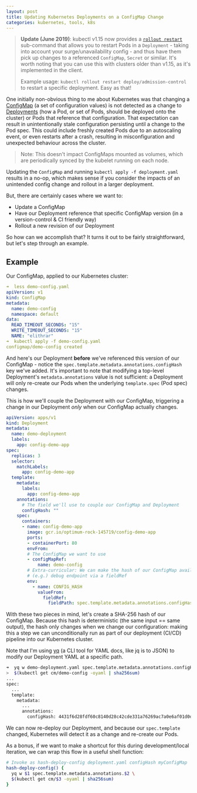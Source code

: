 ```yaml
---
layout: post
title: Updating Kubernetes Deployments on a ConfigMap Change
categories: kubernetes, tools, k8s
---
```


> **Update (June 2019)**: kubectl v1.15 now provides a [`rollout restart`](https://github.com/kubernetes/kubernetes/blob/master/CHANGELOG-1.15.md#cli-improvements) sub-command that allows you to restart Pods in a `Deployment` - taking into account your surge/unavailability config - and thus have them pick up changes to a referenced `ConfigMap`, `Secret` or similar. It's worth noting that you can use this with clusters older than v1.15, as it's implemented in the client.
>
> Example usage: `kubectl rollout restart deploy/admission-control` to restart a specific deployment. Easy as that!

One initially non-obvious thing to me about Kubernetes was that changing a [ConfigMap](https://kubernetes.io/docs/tasks/configure-pod-container/configure-pod-configmap/) (a set of configuration values) is not detected as a change to [Deployments](https://kubernetes.io/docs/concepts/workloads/controllers/deployment/) (how a Pod, or set of Pods, should be deployed onto the cluster) or Pods that reference that configuration. That expectation can result in unintentionally stale configuration persisting until a change to the Pod spec. This could include freshly created Pods due to an autoscaling event, or even restarts after a crash, resulting in misconfiguration and unexpected behaviour across the cluster.

> Note: This doesn't impact ConfigMaps mounted as volumes, which are periodically synced by the
> kubelet running on each node.

Updating the `ConfigMap` and running `kubectl apply -f deployment.yaml` results in a no-op, which makes sense if you consider the impacts of an unintended config change and rollout in a larger deployment.

But, there are certainly cases where we want to:

- Update a ConfigMap
- Have our Deployment reference that specific ConfigMap version (in a version-control & CI friendly way)
- Rollout a new revision of our Deployment

So how can we accomplish that? It turns it out to be fairly straightforward, but let's step through an example.

## Example

Our ConfigMap, applied to our Kubernetes cluster:

```yaml
➜  less demo-config.yaml
apiVersion: v1
kind: ConfigMap
metadata:
  name: demo-config
  namespace: default
data:
  READ_TIMEOUT_SECONDS: "15"
  WRITE_TIMEOUT_SECONDS: "15"
  NAME: "elithrar"
➜  kubectl apply -f demo-config.yaml
configmap/demo-config created
```

And here's our Deployment **before** we've referenced this version of our ConfigMap - notice the `spec.template.metadata.annotations.configHash` key we've added. It's important to note that modifying a top-level Deployment's `metadata.annotations` value is not sufficient: a Deployment will only re-create our Pods when the underlying `template.spec` (Pod spec) changes.

This is how we'll couple the Deployment with our ConfigMap, triggering a change in our Deployment *only* when our ConfigMap actually changes. 

```yaml
apiVersion: apps/v1
kind: Deployment
metadata:
  name: demo-deployment
  labels:
    app: config-demo-app
spec:
  replicas: 3
  selector:
    matchLabels:
      app: config-demo-app
  template:
    metadata:
      labels:
        app: config-demo-app
    annotations:
      # The field we'll use to couple our ConfigMap and Deployment
      configHash: ""
    spec:
      containers:
      - name: config-demo-app
        image: gcr.io/optimum-rock-145719/config-demo-app
        ports:
        - containerPort: 80
        envFrom:
        # The ConfigMap we want to use
        - configMapRef:
            name: demo-config
        # Extra-curricular: We can make the hash of our ConfigMap available at a
        # (e.g.) debug endpoint via a fieldRef
        env:
          - name: CONFIG_HASH
            valueFrom:
              fieldRef:
                fieldPath: spec.template.metadata.annotations.configHash
```

With these two pieces in mind, let's create a SHA-256 hash of our ConfigMap. Because this hash is deterministic (the same input == same output), the hash only changes when we change our configuration: making this a step we can unconditionally run as part of our deployment (CI/CD) pipeline into our Kubernetes cluster.

Note that I'm using [yq](https://mikefarah.github.io/yq/) (a CLI tool for YAML docs, like jq is to JSON) to modify our Deployment YAML at a specific path.

```sh
➜  yq w demo-deployment.yaml spec.template.metadata.annotations.configHash \
>  $(kubectl get cm/demo-config -oyaml | sha256sum)
...
spec:
  ...
  template:
    metadata:
      ...
      annotations:
        configHash: 4431f6d28fdf60c8140d28c42cde331a76269ac7a0e6af01d0de0fa8392c1145
```

We can now re-deploy our Deployment, and because our `spec.template` changed, Kubernetes will detect it as a change and re-create our Pods.

As a bonus, if we want to make a shortcut for this during development/local iteration, we can wrap this flow in a useful shell function:

```sh
# Invoke as hash-deploy-config deployment.yaml configHash myConfigMap
hash-deploy-config() {
  yq w $1 spec.template.metadata.annotations.$2 \
  $(kubectl get cm/$3 -oyaml | sha256sum)
}
```

